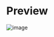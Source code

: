 # Preview

![image](https://github.com/suhailajaz/Temp-Converter/assets/113661825/b39ccda0-43f1-4ea9-a5c3-1f458b4752da)
